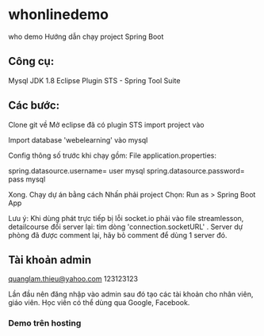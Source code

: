 # whonlinedemo
who demo
Hướng dẫn chạy project Spring Boot

## Công cụ:
Mysql
JDK 1.8
Eclipse
Plugin STS - Spring Tool Suite

## Các bước:
Clone git về
Mở eclipse đã có plugin STS
import project vào

Import database 'webelearning' vào mysql

Config thông số trước khi chạy gồm: 
File application.properties: 

spring.datasource.username= user mysql
spring.datasource.password= pass mysql

Xong. Chạy dự án bằng cách Nhấn phải project Chọn: Run as > Spring Boot App

Lưu ý: Khi dùng phát trực tiếp bị lỗi socket.io phải vào file streamlesson, detailcourse đổi server lại:
tìm dòng 'connection.socketURL' . Server dự phòng đã được comment lại, hãy bỏ comment để dùng 1 server đó.
## Tài khoản admin
quanglam.thieu@yahoo.com
123123123

Lần đầu nên đăng nhập vào admin sau đó tạo các tài khoản cho nhân viên, giáo viên.
Học viên có thể dùng qua Google, Facebook.
### Demo trên hosting



